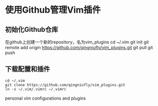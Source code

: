 # 使用Github管理Vim插件

## 初始化Github仓库
在github上创建一个新的repository，名为vim_plugins
	cd ~/.vim
	git init
	git remote add origin https://github.com/qingniufly/vim_plugins.git
	git pull
	git push

## 下载配置和插件
	cd ~/.vim
	git clone https://github.com/qingniufly/vim_plugins.git
	ln -s ~/.vim/.vimrc ~/.vimrc

personal vim configurations and plugins
